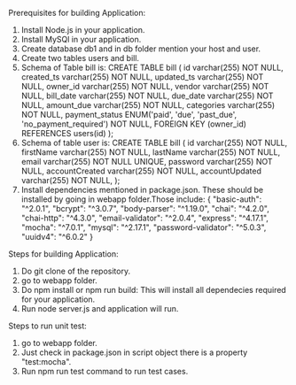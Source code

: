 Prerequisites for building Application:
1. Install Node.js in your application.
2. Install MySQl in your application.
3. Create database db1 and in db folder mention your host and user.
4. Create two tables users and bill.
5. Schema of Table bill is:
CREATE TABLE bill (
    id varchar(255) NOT NULL,
    created_ts varchar(255) NOT NULL,
    updated_ts varchar(255) NOT NULL,
    owner_id varchar(255) NOT NULL,
    vendor varchar(255) NOT NULL,
    bill_date varchar(255) NOT NULL,
    due_date varchar(255) NOT NULL,
    amount_due varchar(255) NOT NULL,
    categories varchar(255) NOT NULL,
    payment_status ENUM('paid', 'due', 'past_due', 'no_payment_required') NOT NULL,
    FOREIGN KEY (owner_id) REFERENCES users(id)
);
6. Schema of table user is:
CREATE TABLE bill (
    id varchar(255) NOT NULL,
    firstName varchar(255) NOT NULL,
    lastName varchar(255) NOT NULL,
    email varchar(255) NOT NULL UNIQUE,
    password varchar(255) NOT NULL,
    accountCreated varchar(255) NOT NULL,
    accountUpdated varchar(255) NOT NULL,
);
7. Install dependencies mentioned in package.json. These should be installed by going in webapp folder.Those include:
{   "basic-auth": "^2.0.1",
    "bcrypt": "^3.0.7",
    "body-parser": "^1.19.0",
    "chai": "^4.2.0",
    "chai-http": "^4.3.0",
    "email-validator": "^2.0.4",
    "express": "^4.17.1",
    "mocha": "^7.0.1",
    "mysql": "^2.17.1",
    "password-validator": "^5.0.3",
    "uuidv4": "^6.0.2"
}

Steps for building Application:
1. Do git clone of the repository.
2. go to webapp folder.
3. Do npm install or npm run build: This will install all dependecies required for your application.
4. Run node server.js and application will run.

Steps to run unit test:
1. go to webapp folder.
2. Just check in package.json in script object there is a property "test:mocha".
3. Run npm run test command to run test cases.
